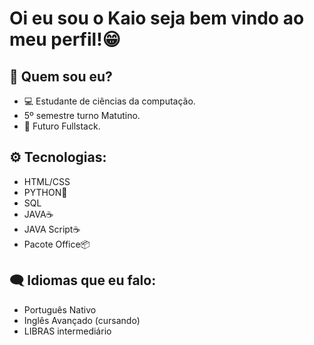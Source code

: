 # Oi eu sou o Kaio seja bem vindo ao meu perfil!😁

## 🤔  Quem sou eu?
-  💻  Estudante de ciências da computação.
-  5º semestre turno Matutino.
-  🎯  Futuro Fullstack.

## ⚙  Tecnologias:
-  HTML/CSS
-  PYTHON🐍
-  SQL
-  JAVA☕
-  JAVA Script☕
-  Pacote Office📦

## 🗨  Idiomas que eu falo:
-  Português Nativo
-  Inglês  Avançado (cursando)
-  LIBRAS intermediário

